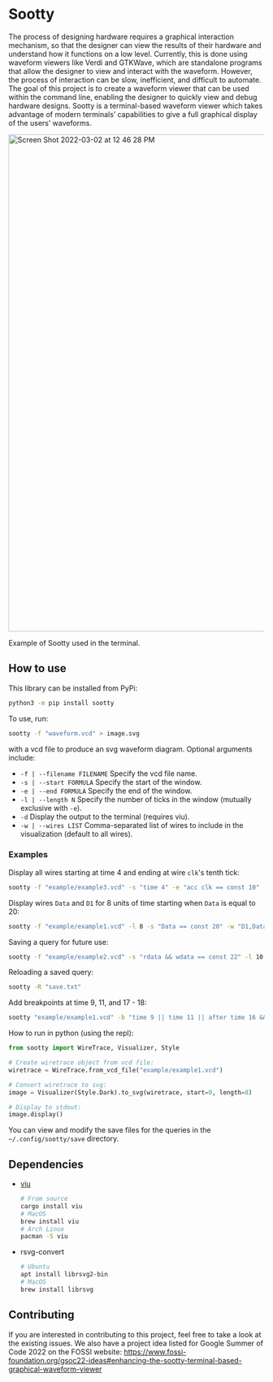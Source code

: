 # Sootty

The process of designing hardware requires a graphical interaction mechanism, so that the designer can view the results of their hardware and understand how it functions on a low level. Currently, this is done using waveform viewers like Verdi and GTKWave, which are standalone programs that allow the designer to view and interact with the waveform. However, the process of interaction can be slow, inefficient, and difficult to automate. The goal of this project is to create a waveform viewer that can be used within the command line, enabling the designer to quickly view and debug hardware designs. Sootty is a terminal-based waveform viewer which takes advantage of modern terminals’ capabilities to give a full graphical display of the users’ waveforms.

<img width="979" alt="Screen Shot 2022-03-02 at 12 46 28 PM" src="https://user-images.githubusercontent.com/8484201/156447563-438b9763-5429-46f0-aa3f-7b5ad9fe6609.png">

Example of Sootty used in the terminal.

## How to use

This library can be installed from PyPi:

```bash
python3 -m pip install sootty
```

To use, run:

```bash
sootty -f "waveform.vcd" > image.svg
```

with a vcd file to produce an svg waveform diagram. Optional arguments include:
- `-f | --filename FILENAME` Specify the vcd file name.
- `-s | --start FORMULA` Specify the start of the window.
- `-e | --end FORMULA` Specify the end of the window.
- `-l | --length N` Specify the number of ticks in the window (mutually exclusive with `-e`).
- `-d` Display the output to the terminal (requires viu).
- `-w | --wires LIST` Comma-separated list of wires to include in the visualization (default to all wires).

### Examples

Display all wires starting at time 4 and ending at wire `clk`'s tenth tick:

```bash
sootty -f "example/example3.vcd" -s "time 4" -e "acc clk == const 10" -w "clk,rst_n,pc,inst" -d
```

Display wires `Data` and `D1` for 8 units of time starting when `Data` is equal to 20:

```bash
sootty -f "example/example1.vcd" -l 8 -s "Data == const 20" -w "D1,Data" -d
```

Saving a query for future use:

```bash
sootty -f "example/example2.vcd" -s "rdata && wdata == const 22" -l 10 -w "rdata, wdata" -S "save.txt" -d
```

Reloading a saved query:

```bash
sootty -R "save.txt"
```

Add breakpoints at time 9, 11, and 17 - 18:

```bash
sootty "example/example1.vcd" -b "time 9 || time 11 || after time 16 && before time 18"
```

How to run in python (using the repl):

```python
from sootty import WireTrace, Visualizer, Style

# Create wiretrace object from vcd file:
wiretrace = WireTrace.from_vcd_file("example/example1.vcd")

# Convert wiretrace to svg:
image = Visualizer(Style.Dark).to_svg(wiretrace, start=0, length=8)

# Display to stdout:
image.display()
```

You can view and modify the save files for the queries in the `~/.config/sootty/save` directory.

## Dependencies

- [viu](https://github.com/atanunq/viu)

  ```bash
  # From source
  cargo install viu
  # MacOS
  brew install viu
  # Arch Linux
  pacman -S viu
  ```
- rsvg-convert
  ```bash
  # Ubuntu
  apt install librsvg2-bin
  # MacOS
  brew install librsvg
  ```

## Contributing

If you are interested in contributing to this project, feel free to take a look at the existing issues. We also have a project idea listed for Google Summer of Code 2022 on the FOSSI website: https://www.fossi-foundation.org/gsoc22-ideas#enhancing-the-sootty-terminal-based-graphical-waveform-viewer
